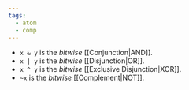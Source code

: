 ```yaml
---
tags:
  - atom
  - comp
---
```

- `x & y` is the *bitwise* [[Conjunction|AND]].
- `x | y` is the *bitwise* [[Disjunction|OR]].
- `x ^ y` is the *bitwise* [[Exclusive Disjunction|XOR]].
- `~x` is the *bitwise* [[Complement|NOT]].
